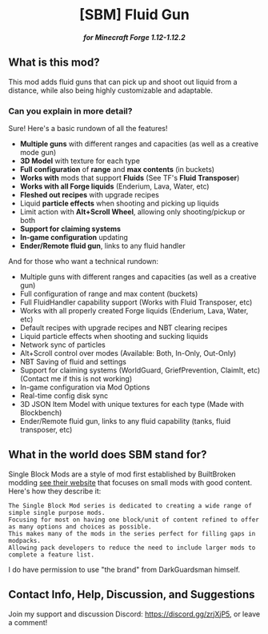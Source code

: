 <h1 align="center">[SBM] Fluid Gun</h1>
<h5 align="center">for Minecraft Forge 1.12-1.12.2</h5>

## What is this mod?
This mod adds fluid guns that can pick up and shoot out liquid from a distance, while also being highly customizable and adaptable.

### Can you explain in more detail?

Sure! Here's a basic rundown of all the features!
 *  **Multiple guns** with different ranges and capacities (as well as a creative mode gun)
 *  **3D Model** with texture for each type
 *  **Full configuration** of **range** and **max contents** (in buckets)
 *  **Works with** mods that support **Fluids** (See TF's **Fluid Transposer**)
 *  **Works with all Forge liquids** (Enderium, Lava, Water, etc)
 *  **Fleshed out recipes** with upgrade recipes
 *  Liquid **particle effects** when shooting and picking up liquids
 *  Limit action with **Alt+Scroll Wheel**, allowing only shooting/pickup or both
 *  **Support for claiming systems**
 *  **In-game configuration** updating
 *  **Ender/Remote fluid gun**, links to any fluid handler

And for those who want a technical rundown:
 *  Multiple guns with different ranges and capacities (as well as a creative gun)
 *  Full configuration of range and max content (buckets)
 *  Full FluidHandler capability support (Works with Fluid Transposer, etc)
 *  Works with all properly created Forge liquids (Enderium, Lava, Water, etc)
 *  Default recipes with upgrade recipes and NBT clearing recipes
 *  Liquid particle effects when shooting and sucking liquids
 *  Network sync of particles
 *  Alt+Scroll control over modes (Available: Both, In-Only, Out-Only)
 *  NBT Saving of fluid and settings
 *  Support for claiming systems (WorldGuard, GriefPrevention, ClaimIt, etc) (Contact me if this is not working)
 *  In-game configuration via Mod Options
 *  Real-time config disk sync
 *  3D JSON Item Model with unique textures for each type (Made with Blockbench)
 *  Ender/Remote fluid gun, links to any fluid capability (tanks, fluid transposer, etc)

## What in the world does SBM stand for?

Single Block Mods are a style of mod first established by BuiltBroken modding [see their website](http://www.builtbroken.com/addons.html) that focuses on small mods with good content. Here's how they describe it:

    The Single Block Mod series is dedicated to creating a wide range of simple single purpose mods. 
    Focusing for most on having one block/unit of content refined to offer as many options and choices as possible. 
    This makes many of the mods in the series perfect for filling gaps in modpacks. 
    Allowing pack developers to reduce the need to include larger mods to complete a feature list. 

I do have permission to use "the brand" from DarkGuardsman himself.


## Contact Info, Help, Discussion, and Suggestions
Join my support and discussion Discord: https://discord.gg/zrjXjP5, or leave a comment!
